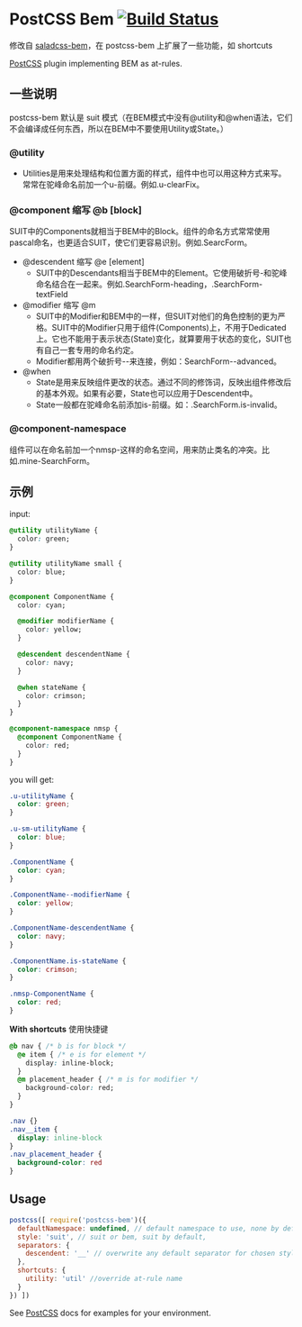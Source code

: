 # PostCSS Bem [![Build Status][ci-img]][ci]

修改自 [saladcss-bem](https://github.com/saladcss/saladcss-bem)，在 postcss-bem 上扩展了一些功能，如 shortcuts

[PostCSS] plugin implementing BEM as at-rules.

[PostCSS]: https://github.com/postcss/postcss
[ci-img]:  https://travis-ci.org/ileri/postcss-bem.svg
[ci]:      https://travis-ci.org/ileri/postcss-bem

## 一些说明

postcss-bem 默认是 suit 模式（在BEM模式中没有@utility和@when语法，它们不会编译成任何东西，所以在BEM中不要使用Utility或State。）

### @utility

- Utilities是用来处理结构和位置方面的样式，组件中也可以用这种方式来写。常常在驼峰命名前加一个u-前缀。例如.u-clearFix。

### @component 缩写 @b [block]

SUIT中的Components就相当于BEM中的Block。组件的命名方式常常使用pascal命名，也更适合SUIT，使它们更容易识别。例如.SearcForm。

- @descendent 缩写 @e [element]
  - SUIT中的Descendants相当于BEM中的Element。它使用破折号-和驼峰命名结合在一起来。例如.SearchForm-heading，.SearchForm-textField
- @modifier 缩写 @m
  - SUIT中的Modifier和BEM中的一样，但SUIT对他们的角色控制的更为严格。SUIT中的Modifier只用于组件(Components)上，不用于Dedicated上。它也不能用于表示状态(State)变化，就算要用于状态的变化，SUIT也有自己一套专用的命名约定。
  - Modifier都用两个破折号--来连接，例如：SearchForm--advanced。
- @when
  - State是用来反映组件更改的状态。通过不同的修饰词，反映出组件修改后的基本外观。如果有必要，State也可以应用于Descendent中。
  - State一般都在驼峰命名前添加is-前缀。如：.SearchForm.is-invalid。

### @component-namespace

组件可以在命名前加一个nmsp-这样的命名空间，用来防止类名的冲突。比如.mine-SearchForm。

## 示例

input:

```css
@utility utilityName {
  color: green;
}

@utility utilityName small {
  color: blue;
}

@component ComponentName {
  color: cyan;

  @modifier modifierName {
    color: yellow;
  }

  @descendent descendentName {
    color: navy;
  }

  @when stateName {
    color: crimson;
  }
}

@component-namespace nmsp {
  @component ComponentName {
    color: red;
  }
}
```

you will get:

```css
.u-utilityName {
  color: green;
}

.u-sm-utilityName {
  color: blue;
}

.ComponentName {
  color: cyan;
}

.ComponentName--modifierName {
  color: yellow;
}

.ComponentName-descendentName {
  color: navy;
}

.ComponentName.is-stateName {
  color: crimson;
}

.nmsp-ComponentName {
  color: red;
}
```

**With shortcuts** 使用快捷键

```css
@b nav { /* b is for block */
  @e item { /* e is for element */
    display: inline-block;
  }
  @m placement_header { /* m is for modifier */
    background-color: red;
  }
}
```

```css
.nav {}
.nav__item {
  display: inline-block
}
.nav_placement_header {
  background-color: red
}
```

## Usage

```js
postcss([ require('postcss-bem')({
  defaultNamespace: undefined, // default namespace to use, none by default
  style: 'suit', // suit or bem, suit by default,
  separators: {
    descendent: '__' // overwrite any default separator for chosen style
  },
  shortcuts: {
    utility: 'util' //override at-rule name
  }
}) ])
```

See [PostCSS] docs for examples for your environment.

